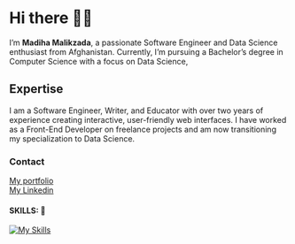 <!-- I added some emojis to make my profile interesting -->
# Hi there 👋🏻

I’m __Madiha Malikzada__, a passionate Software Engineer and Data Science
enthusiast from Afghanistan. Currently, I’m pursuing a Bachelor’s degree in
Computer Science with a focus on Data Science,

## Expertise

I am a Software Engineer, Writer, and Educator with over two years of
experience creating interactive, user-friendly web interfaces. I have
worked as a Front-End Developer on freelance projects and am now
transitioning my specialization to Data Science.

### Contact
<!-- I used <br> tag to make a like-->
[My portfolio](https://madihamalik.netlify.app/)  <br>
[My Linkedin](https://www.linkedin.com/in/madiha-malik-0097aa264/)

#### SKILLS: :wrench:
<!-- -->

[![My Skills](https://skillicons.dev/icons?i=html,css,sass,tailwind,js,react,nodejs.python,postman,git,github&perline=5)](https://skillicons.dev)

